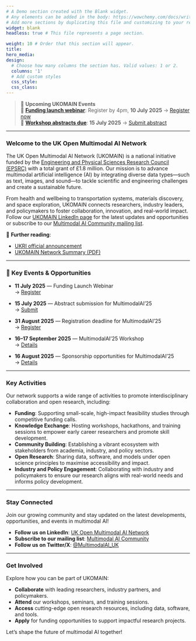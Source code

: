 ```yaml
---
# A Demo section created with the Blank widget.
# Any elements can be added in the body: https://wowchemy.com/docs/writing-markdown-latex/
# Add more sections by duplicating this file and customizing to your requirements.
widget: blank
headless: true # This file represents a page section.

weight: 10 # Order that this section will appear.
title:
hero_media: 
design:
  # Choose how many columns the section has. Valid values: 1 or 2.
  columns: '1'
  # Add custom styles
  css_style:
  css_class:
---
```


> 🔔 **Upcoming UKOMAIN Events**  
> 📅 **[Funding launch webinar](https://multimodalai.github.io/omaib/)**: Register by 4pm, **10 July 2025** → [Register now](https://forms.gle/Aih9sceoD1ZsvzGDA)  
> 📝 **[Workshop abstracts due](https://multimodalai.github.io/multimodalai25/)**: **15 July 2025** → [Submit abstract](https://forms.gle/82gbPCu5tBkCm8i29)

---

### Welcome to the UK Open Multimodal AI Network

The UK Open Multimodal AI Network (UKOMAIN) is a national initiative funded by the [Engineering and Physical Sciences Research Council (EPSRC)](https://www.ukri.org/councils/epsrc/) with a total grant of £1.8 million. Our mission is to advance multimodal artificial intelligence (AI) by integrating diverse data types—such as text, images, and sound—to tackle scientific and engineering challenges and create a sustainable future.

From health and wellbeing to transportation systems, materials discovery, and space exploration, UKOMAIN connects researchers, industry leaders, and policymakers to foster collaboration, innovation, and real-world impact. Follow our [UKOMAIN LinkedIn page](https://www.linkedin.com/company/ukomain) for the latest updates and opportunities or subscribe to our [Multimodal AI Community mailing list](https://groups.google.com/a/sheffield.ac.uk/g/multimodal-ai-community-group).

🔗 **Further reading**:  
- [UKRI official announcement](https://www.ukri.org/news/tackling-tomorrows-engineering-research-challenges/)  
- [UKOMAIN Network Summary (PDF)](https://multimodalai.github.io/files/UKOMAIN-Network-Summary.pdf)

---

### 🔔 Key Events & Opportunities

- **11 July 2025** — Funding Launch Webinar  
  → [Register](https://forms.gle/Aih9sceoD1ZsvzGDA)

- **15 July 2025** — Abstract submission for MultimodalAI’25  
  → [Submit](https://forms.gle/82gbPCu5tBkCm8i29)

- **31 August 2025** — Registration deadline for MultimodalAI’25  
  → [Register](https://onlineshop.shef.ac.uk/conferences-and-events/faculty-of-engineering/computer-science/third-workshop-on-multimodal-ai)

- **16–17 September 2025** — MultimodalAI’25 Workshop  
  → [Details](https://multimodalai.github.io/multimodalai25/)

- **16 August 2025** — Sponsorship opportunities for MultimodalAI’25   
  → [Details](https://multimodalai.github.io/call-for-sponsorship/)
---

### Key Activities
Our network supports a wide range of activities to promote interdisciplinary collaboration and open research, including:
- **Funding**: Supporting small-scale, high-impact feasibility studies through competitive funding calls.
- **Knowledge Exchange**: Hosting workshops, hackathons, and training sessions to empower early career researchers and promote skill development.
- **Community Building**: Establishing a vibrant ecosystem with stakeholders from academia, industry, and policy sectors.
- **Open Research**: Sharing data, software, and models under open science principles to maximise accessibility and impact.
- **Industry and Policy Engagement**: Collaborating with industry and policymakers to ensure our research aligns with real-world needs and informs policy development.

---

### Stay Connected
Join our growing community and stay updated on the latest developments, opportunities, and events in multimodal AI!

- **Follow us on LinkedIn**: [UK Open Multimodal AI Network](https://www.linkedin.com/company/ukomain)
- **Subscribe to our mailing list**: [Multimodal AI Community](https://groups.google.com/a/sheffield.ac.uk/g/multimodal-ai-community-group)
- **Follow us on Twitter/X**: [@MultimodalAI_UK](https://twitter.com/MultimodalAI_UK)  

---

### Get Involved
Explore how you can be part of UKOMAIN:
- **Collaborate** with leading researchers, industry partners, and policymakers.  
- **Attend** our workshops, seminars, and training sessions.  
- **Access** cutting-edge open research resources, including data, software, and tools.  
- **Apply** for funding opportunities to support impactful research projects.

Let’s shape the future of multimodal AI together!


